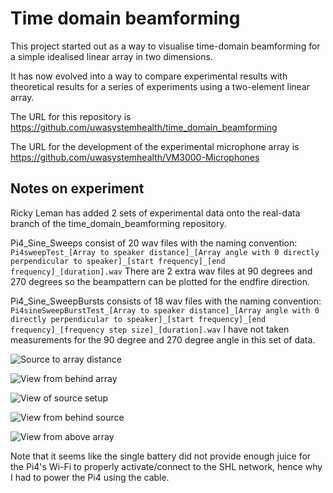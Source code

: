 # Time domain beamforming

This project started out as a way to visualise time-domain beamforming
for a simple idealised linear array in two dimensions.

It has now evolved into a way to compare experimental results with
theoretical results for a series of experiments using a two-element
linear array.

The URL for this repository is 
https://github.com/uwasystemhealth/time_domain_beamforming

The URL for the development of the experimental microphone array is
https://github.com/uwasystemhealth/VM3000-Microphones

## Notes on experiment

Ricky Leman has added 2 sets of experimental data onto the real-data 
branch of the time_domain_beamforming repository. 

Pi4_Sine_Sweeps consist of 20 wav files with the naming convention: 
`Pi4sweepTest_[Array to speaker distance]_[Array angle with 0 directly perpendicular to speaker]_[start frequency]_[end frequency]_[duration].wav`
There are 2 extra wav files at 90 degrees and 270 degrees so the beampattern can be plotted for the endfire direction.

Pi4_Sine_SweepBursts consists of 18 wav files with the naming convention:
`Pi4sineSweepBurstTest_[Array to speaker distance]_[Array angle with 0 directly perpendicular to speaker]_[start frequency]_[end frequency]_[frequency step size]_[duration].wav`
I have not taken measurements for the 90 degree and 270 degree angle in this set of data. 

![Source to array distance](figures/experimental_setup_01.jpg)

![View from behind array](figures/experimental_setup_02.jpg)

![View of source setup](figures/experimental_setup_03.jpg)

![View from behind source](figures/experimental_setup_04.jpg)

![View from above array](figures/experimental_setup_05.jpg)

Note that it seems like the single battery did not provide enough juice
for the Pi4's Wi-Fi to properly activate/connect to the SHL network, 
hence why I had to power the Pi4 using the cable. 
